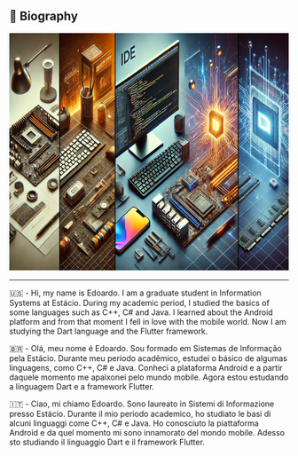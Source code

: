<h2>🪪 Biography</h2>

<p align="center">
  <img width="680" height="428" src="Banner%20tecnologia.webp">
</p>

--------------------------------------------------------------------------------------
🇺🇸 - Hi, my name is Edoardo. I am a graduate student in Information Systems at Estácio.
During my academic period, I studied the basics of some languages such as C++, C# and Java.
I learned about the Android platform and from that moment I fell in love with the mobile world.
Now I am studying the Dart language and the Flutter framework.

🇧🇷 - Olá, meu nome é Edoardo. Sou formado em Sistemas de Informação pela Estácio.
Durante meu período acadêmico, estudei o básico de algumas linguagens, como C++, C# e Java.
Conheci a plataforma Android e a partir daquele momento me apaixonei pelo mundo mobile.
Agora estou estudando a linguagem Dart e a framework Flutter.

🇮🇹 - Ciao, mi chiamo Edoardo. Sono laureato in Sistemi di Informazione presso Estácio.
Durante il mio periodo academico, ho studiato le basi di alcuni linguaggi come C++, C# e Java.
Ho conosciuto la piattaforma Android e da quel momento mi sono innamorato del mondo mobile.
Adesso sto studiando il linguaggio Dart e il framework Flutter.
